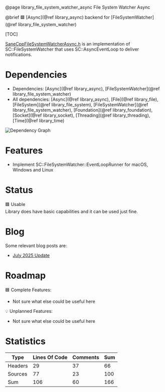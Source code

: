 @page library_file_system_watcher_async File System Watcher Async

@brief 🟩 [Async](@ref library_async) backend for [FileSystemWatcher](@ref library_file_system_watcher)

[TOC]

[SaneCppFileSystemWatcherAsync.h](https://github.com/Pagghiu/SaneCppLibraries/releases/latest/download/SaneCppFileSystemWatcherAsync.h) is an implementation of SC::FileSystemWatcher that uses SC::AsyncEventLoop to deliver notifications.

# Dependencies
- Dependencies: [Async](@ref library_async), [FileSystemWatcher](@ref library_file_system_watcher)
- All dependencies: [Async](@ref library_async), [File](@ref library_file), [FileSystem](@ref library_file_system), [FileSystemWatcher](@ref library_file_system_watcher), [Foundation](@ref library_foundation), [Socket](@ref library_socket), [Threading](@ref library_threading), [Time](@ref library_time)

![Dependency Graph](FileSystemWatcherAsync.svg)


# Features
- Implement SC::FileSystemWatcher::EventLoopRunner for macOS, Windows and Linux

# Status
🟩 Usable  
Library does have basic capabilities and it can be used just fine.

# Blog

Some relevant blog posts are:

- [July 2025 Update](https://pagghiu.github.io/site/blog/2025-07-31-SaneCppLibrariesUpdate.html)

# Roadmap

🟦 Complete Features:
- Not sure what else could be useful here

💡 Unplanned Features:
- Not sure what else could be useful here

# Statistics
| Type      | Lines Of Code | Comments  | Sum   |
|-----------|---------------|-----------|-------|
| Headers   | 29			| 37		| 66	|
| Sources   | 77			| 23		| 100	|
| Sum       | 106			| 60		| 166	|
